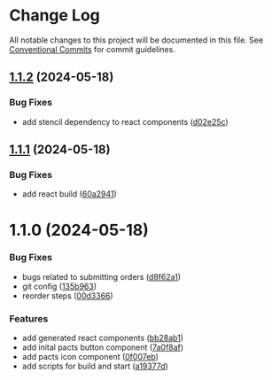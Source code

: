# Change Log

All notable changes to this project will be documented in this file.
See [Conventional Commits](https://conventionalcommits.org) for commit guidelines.

## [1.1.2](https://github.com/PactsTech/pacts-components/compare/v1.1.1...v1.1.2) (2024-05-18)


### Bug Fixes

* add stencil dependency to react components ([d02e25c](https://github.com/PactsTech/pacts-components/commit/d02e25c5d8355902db102d2b62a400baae0d8415))





## [1.1.1](https://github.com/PactsTech/pacts-components/compare/v1.1.0...v1.1.1) (2024-05-18)


### Bug Fixes

* add react build ([60a2941](https://github.com/PactsTech/pacts-components/commit/60a294130893ebae5d1373ce7761ff6f78b057d9))





# 1.1.0 (2024-05-18)


### Bug Fixes

* bugs related to submitting orders ([d8f62a1](https://github.com/PactsTech/pacts-components/commit/d8f62a1d621f774e5972ccf4ef59f79dd65d0338))
* git config ([135b963](https://github.com/PactsTech/pacts-components/commit/135b963d2bb5b3c8ef6f2158ddd03dd8edeba06b))
* reorder steps ([00d3366](https://github.com/PactsTech/pacts-components/commit/00d3366c09783bb2613b2ae69d6ebe291e4c5587))


### Features

* add generated react components ([bb28ab1](https://github.com/PactsTech/pacts-components/commit/bb28ab19b0b1b54e778da7367e0cf6b6b9425bfa))
* add inital pacts button component ([7a0f8af](https://github.com/PactsTech/pacts-components/commit/7a0f8af0e58d65d05ab766e27a7c433033c053ed))
* add pacts icon component ([0f007eb](https://github.com/PactsTech/pacts-components/commit/0f007eb4a3a4ee30330d8ac90e2abe6bf014f5e5))
* add scripts for build and start ([a19377d](https://github.com/PactsTech/pacts-components/commit/a19377d3a8d35b82d0fb0753ca5ab4927a514832))
